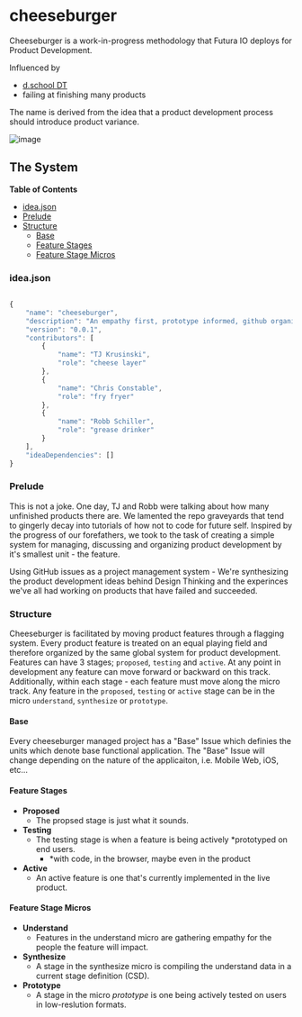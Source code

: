 # cheeseburger

Cheeseburger is a work-in-progress methodology that Futura IO deploys for Product Development.

Influenced by

  - [d.school DT](http://dschool.stanford.edu/)
  - failing at finishing many products

The name is derived from the idea that a product development process should introduce product variance.

![image](http://cl.ly/OqHB/Screen%20Shot%202013-05-08%20at%207.29.25%20PM.png)

## The System

**Table of Contents**
  - [idea.json](https://github.com/FuturaIO/cheeseburger#idea.json)
  - [Prelude](https://github.com/FuturaIO/cheeseburger#prelude)
  - [Structure](https://github.com/FuturaIO/cheeseburger#structure)
  	- [Base](https://github.com/FuturaIO/cheeseburger#base)
    - [Feature Stages](https://github.com/FuturaIO/cheeseburger#feature-stages)
    - [Feature Stage Micros](https://github.com/FuturaIO/cheeseburger#feature-stage-micros)

### idea.json

```javascript

{
	"name": "cheeseburger",
	"description": "An empathy first, prototype informed, github organized methodology for building new products",
	"version": "0.0.1",
	"contributors": [
		{
			"name": "TJ Krusinski",
			"role": "cheese layer"
		},
		{
			"name": "Chris Constable",
			"role": "fry fryer"
		},
		{
			"name": "Robb Schiller",
			"role": "grease drinker"
		}
	],
	"ideaDependencies": []
}

```

### Prelude
This is not a joke. One day, TJ and Robb were talking about how many unfinished products there are. We lamented the repo graveyards that tend to gingerly decay into tutorials of how not to code for future self. Inspired by the progress of our forefathers, we took to the task of creating a simple system for managing, discussing and organizing product development by it's smallest unit - the feature.

Using GitHub issues as a project management system - We're synthesizing the product development ideas behind Design Thinking and the experinces we've all had working on products that have failed and succeeded.

### Structure
Cheeseburger is facilitated by moving product features through a flagging system. Every product feature is treated on an equal playing field and therefore organized by the same global system for product development. Features can have 3 stages; `proposed`, `testing` and `active`. At any point in development any feature can move forward or backward on this track. Additionally, within each stage - each feature must move along the micro track. Any feature in the `proposed`, `testing` or `active` stage can be in the micro `understand`, `synthesize` or `prototype`.

#### Base
Every cheeseburger managed project has a "Base" Issue which definies the units which denote base functional application. The "Base" Issue will change depending on the nature of the applicaiton, i.e. Mobile Web, iOS, etc… 

#### Feature Stages

  - **Proposed**
    - The propsed stage is just what it sounds.
  - **Testing**
    - The testing stage is when a feature is being actively *prototyped on end users.
      - *with code, in the browser, maybe even in the product
  - **Active**
    - An active feature is one that's currently implemented in the live product.

#### Feature Stage Micros

  - **Understand**
    - Features in the understand micro are gathering empathy for the people the feature will impact.
  - **Synthesize**
    - A stage in the synthesize micro is compiling the understand data in a current stage definition (CSD).
  - **Prototype**
    - A stage in the micro *prototype* is one being actively tested on users in low-reslution formats.
